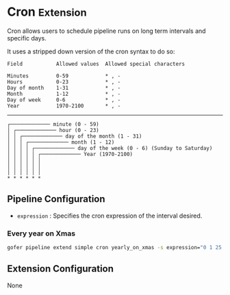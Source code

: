 # Cron <small>Extension</small>

Cron allows users to schedule pipeline runs on long term intervals and specific days.

It uses a stripped down version of the cron syntax to do so:

    Field           Allowed values  Allowed special characters

    Minutes         0-59            * , -
    Hours           0-23            * , -
    Day of month    1-31            * , -
    Month           1-12            * , -
    Day of week     0-6             * , -
    Year            1970-2100       * , -

---

```
┌───────────── minute (0 - 59)
│ ┌───────────── hour (0 - 23)
│ │ ┌───────────── day of the month (1 - 31)
│ │ │ ┌───────────── month (1 - 12)
│ │ │ │ ┌───────────── day of the week (0 - 6) (Sunday to Saturday)
│ │ │ │ │ ┌───────────── Year (1970-2100)
│ │ │ │ │ │
│ │ │ │ │ │
│ │ │ │ │ │
* * * * * *
```

## Pipeline Configuration

- `expression` <string>: Specifies the cron expression of the interval desired.

### Every year on Xmas

```bash
gofer pipeline extend simple cron yearly_on_xmas -s expression="0 1 25 12 * *"
```

## Extension Configuration

None
